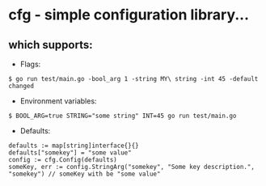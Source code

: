 # cfg - simple configuration library...
## which supports:

- Flags:

```
$ go run test/main.go -bool_arg 1 -string MY\ string -int 45 -default changed
```

- Environment variables:

```
$ BOOL_ARG=true STRING="some string" INT=45 go run test/main.go
```

- Defaults:

```golang
defaults := map[string]interface{}{}
defaults["somekey"] = "some value"
config := cfg.Config(defaults)
someKey, err := config.StringArg("somekey", "Some key description.", "somekey") // someKey with be "some value"
```


